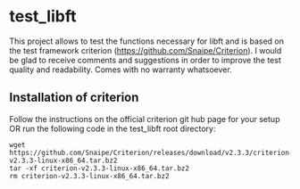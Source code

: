 # test_libft
This project allows to test the functions necessary for libft and is based on the test framework criterion (https://github.com/Snaipe/Criterion). I would be glad to receive comments and suggestions in order to improve the test quality and readability.
Comes with no warranty whatsoever.

Installation of criterion
---
Follow the instructions on the official criterion git hub page for your setup OR
run the following code in the test_libft root directory:

```
wget https://github.com/Snaipe/Criterion/releases/download/v2.3.3/criterion-v2.3.3-linux-x86_64.tar.bz2
tar -xf criterion-v2.3.3-linux-x86_64.tar.bz2
rm criterion-v2.3.3-linux-x86_64.tar.bz2
```
